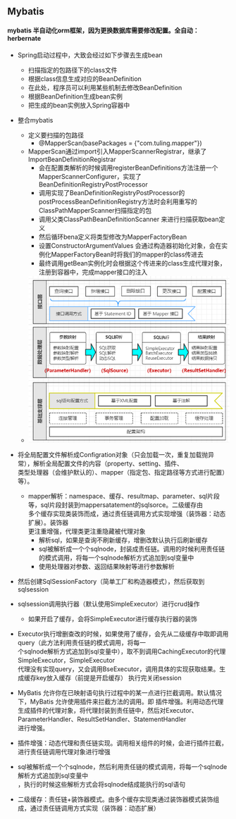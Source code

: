 
  
## Mybatis

#### mybatis 半自动化orm框架，因为更换数据库需要修改配置。全自动：herbernate
- Spring启动过程中，大致会经过如下步骤去生成bean
  - 扫描指定的包路径下的class文件
  - 根据class信息生成对应的BeanDefinition
  - 在此处，程序员可以利用某些机制去修改BeanDefinition
  - 根据BeanDefinition生成bean实例
  - 把生成的bean实例放入Spring容器中

- 整合mybatis
  - 定义要扫描的包路径
    - @MapperScan(basePackages = {"com.tuling.mapper"})
  - MapperScan通过import引入MapperScannerRegistrar，继承了ImportBeanDefinitionRegistrar
    - 会在配置类解析的时候调用registerBeanDefinitions方法注册一个MapperScannerConfigurer，实现了BeanDefinitionRegistryPostProcessor
    - 调用实现了BeanDefinitionRegistryPostProcessor的postProcessBeanDefinitionRegistry方法时会利用重写的ClassPathMapperScanner扫描指定的包
    - 调用父类ClassPathBeanDefinitionScanner 来进行扫描获取bean定义
    - 然后循环bena定义将类型修改为MapperFactoryBean
    - 设置ConstructorArgumentValues 会通过构造器初始化对象，会在实例化MapperFactoryBean时将我们的mapper的class传进去
    - 最终调用getBean实例化时会根据这个传进来的class生成代理对象，注册到容器中，完成mapper接口的注入
  - ![](./pic/mybatis架构.png)
- 将全局配置文件解析成Configration对象（只会加载一次，重复加载抛异常），解析全局配置文件的内容（property、setting、插件、  
类型处理器（会维护默认的）、mapper（指定包、指定路径等方式进行配置）等）。
  - mapper解析：namespace、缓存、resultmap、parameter、sql片段等，sql片段封装到mappersatatement的sqlsorce。二级缓存由  
  多个缓存实现类装饰而成，通过责任链调用方式实现增强（装饰器：动态扩展）。装饰器  
  更注重增强，代理类更注重隐藏被代理对象
    - 解析sql，如果是查询不刷新缓存，增删改默认执行后刷新缓存 
    - sql被解析成一个个sqlnode，封装成责任链。调用的时候利用责任链的模式调用，将每一个sqlnode解析方式追加到sql变量中
    - 使用处理器对参数、返回结果映射等进行参数解析
- 然后创建SqlSessionFactory（简单工厂和构造器模式），然后获取到sqlsession
- sqlsession调用执行器（默认使用SimpleExecutor）进行crud操作  
  - 如果开启了缓存，会将SimpleExecutor进行缓存执行器的装饰
- Executor执行增删查改的时候，如果使用了缓存，会先从二级缓存中取即调用query（此方法利用责任链的模式调用，将每一  
个sqlnode解析方式追加到sql变量中），取不到调用CachingExecutor的代理SimpleExecutor，SimpleExecutor  
代理没有实现query，又会调用BseExecutor，调用具体的实现获取结果。生成缓存key放入缓存（前提是开启缓存）
执行完关闭session
- MyBatis 允许你在已映射语句执行过程中的某一点进行拦截调用。默认情况下，MyBatis 允许使用插件来拦截方法的调用。即
插件增强。利用动态代理生成插件的代理对象，将代理封装到责任链中，然后对Executor、ParameterHandler、ResultSetHandler、StatementHandler  
进行增强。
- 插件增强：动态代理和责任链实现。调用相关组件的时候，会进行插件拦截，进行责任链调用代理对象进行增强
- sql被解析成一个个sqlnode，然后利用责任链的模式调用，将每一个sqlnode解析方式追加到sql变量中  
，执行的时候这些解析方式会将sqlnode结成能执行的sql语句
- 二级缓存：责任链+装饰器模式。由多个缓存实现类通过装饰器模式装饰组成，通过责任链调用方式实现（装饰器：动态扩展）



